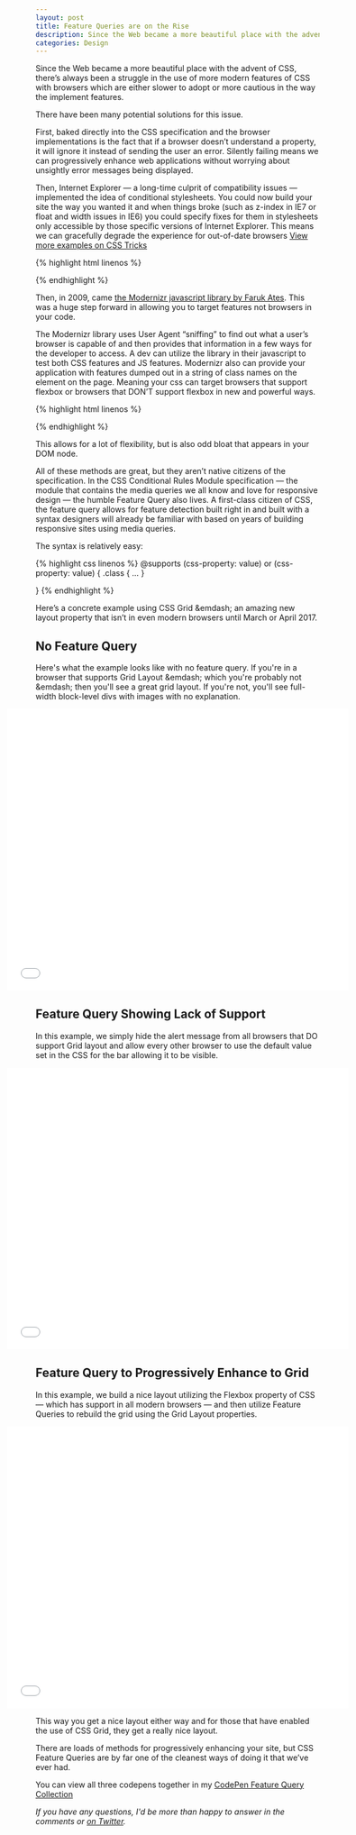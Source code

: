 ```yaml
---
layout: post
title: Feature Queries are on the Rise
description: Since the Web became a more beautiful place with the advent of CSS, there’s always been a struggle in the use of more modern features of CSS with browsers who are either slower to adopt or more cautious in the way the implement features. There have been many potential solutions for this issue.
categories: Design
---
```


<style>
    .highlight {
        width: 120%;
        margin-left: -10%;
        margin-bottom: 15px;
    }
</style>

Since the Web became a more beautiful place with the advent of CSS, there’s always been a struggle in the use of more modern features of CSS with browsers which are either slower to adopt or more cautious in the way the implement features.

There have been many potential solutions for this issue.

First, baked directly into the CSS specification and the browser implementations is the fact that if a browser doesn’t understand a property, it will ignore it instead of sending the user an error. Silently failing means we can progressively enhance web applications without worrying about unsightly error messages being displayed.

Then, Internet Explorer — a long-time culprit of compatibility issues — implemented the idea of conditional stylesheets. You could now build your site the way you wanted it and when things broke (such as z-index in IE7 or float and width issues in IE6) you could specify fixes for them in stylesheets only accessible by those specific versions of Internet Explorer. This means we can gracefully degrade the experience for out-of-date browsers [View more examples on CSS Tricks](https://css-tricks.com/how-to-create-an-ie-only-stylesheet/)

{% highlight html linenos %}
<!-- Main CSS -->
<link rel="stylesheet" type="text/css" href="style.css" />

<!-- Just IE 7 overrides for style.css -->
<!--[if IE 7]>
	<link rel="stylesheet" type="text/css" href="ie7.css">
<![endif]-->

<!-- Less than IE 7 overrides for ie7.css and style.css -->
<!--[if lt IE 7]>
	<link rel="stylesheet" type="text/css" href="less-than-ie7.css" />
<![endif]-->

{% endhighlight %}

Then, in 2009, came [the Modernizr javascript library by Faruk Ates](https://modernizr.com/). This was a huge step forward in allowing you to target features not browsers in your code.

The Modernizr library uses User Agent “sniffing” to find out what a user’s browser is capable of and then provides that information in a few ways for the developer to access. A dev can utilize the library in their javascript to test both CSS features and JS features. Modernizr also can provide your application with features dumped out in a string of class names on the <html> element on the page. Meaning your css can target browsers that support flexbox or browsers that DON’T support flexbox in new and powerful ways.

{% highlight html linenos %}

<html class="js no-flexbox canvas canvastext no-webgl no-touch geolocation postmessage no-websqldatabase no-indexeddb hashchange no-history draganddrop no-websockets rgba hsla multiplebgs backgroundsize no-borderimage borderradius boxshadow no-textshadow opacity no-cssanimations no-csscolumns no-cssgradients no-cssreflections csstransforms no-csstransforms3d no-csstransitions fontface generatedcontent video audio localstorage sessionstorage no-webworkers no-applicationcache svg inlinesvg smil svgclippaths">

{% endhighlight %}

This allows for a lot of flexibility, but is also odd bloat that appears in your <html> DOM node.

All of these methods are great, but they aren’t native citizens of the specification. In the CSS Conditional Rules Module specification — the module that contains the media queries we all know and love for responsive design — the humble Feature Query also lives. A first-class citizen of CSS, the feature query allows for feature detection built right in and built with a syntax designers will already be familiar with based on years of building responsive sites using media queries.

The syntax is relatively easy:

{% highlight css linenos %}
@supports (css-property: value) or (css-property: value) {
	.class {
		…
	}

}
{% endhighlight %}


Here’s a concrete example using CSS Grid &emdash; an amazing new layout property that isn’t in even modern browsers until March or April 2017.

## No Feature Query

Here's what the example looks like with no feature query. If you're in a browser that supports Grid Layout &emdash; which you're probably not &emdash; then you'll see a great grid layout. If you're not, you'll see full-width block-level divs with images with no explanation.

<iframe style="width: 120%; margin-left: -10%;" height='500' scrolling='no' title='CSS Grid Example - No Feature Query' src='//codepen.io/brob/embed/ENwbPK/?height=500&theme-id=26704&default-tab=result&embed-version=2' frameborder='no' allowtransparency='true' allowfullscreen='true'>See the Pen <a href='http://codepen.io/brob/pen/ENwbPK/'>CSS Grid Example - No Feature Query</a> by Bryan Robinson (<a href='http://codepen.io/brob'>@brob</a>) on <a href='http://codepen.io'>CodePen</a>.
</iframe>


## Feature Query Showing Lack of Support


In this example, we simply hide the alert message from all browsers that DO support Grid layout and allow every other browser to use the default value set in the CSS for the bar allowing it to be visible.

<iframe style="width: 120%; margin-left: -10%;" height='500' scrolling='no' title='Feature Query - Show alert box' src='//codepen.io/brob/embed/QGqOjo/?height=500&theme-id=26704&default-tab=css,result&embed-version=2' frameborder='no' allowtransparency='true' allowfullscreen='true'>See the Pen <a href='http://codepen.io/brob/pen/QGqOjo/'>Feature Query - Show alert box</a> by Bryan Robinson (<a href='http://codepen.io/brob'>@brob</a>) on <a href='http://codepen.io'>CodePen</a>.
</iframe>


## Feature Query to Progressively Enhance to Grid


In this example, we build a nice layout utilizing the Flexbox property of CSS — which has support in all modern browsers — and then utilize Feature Queries to rebuild the grid using the Grid Layout properties.

<iframe style="width: 120%; margin-left: -10%;" height='500' scrolling='no' title='Feature Query to use Flexbox instead' src='//codepen.io/brob/embed/oYGobW/?height=500&theme-id=26704&default-tab=css,result&embed-version=2' frameborder='no' allowtransparency='true' allowfullscreen='true'>See the Pen <a href='http://codepen.io/brob/pen/oYGobW/'>Feature Query to use Flexbox instead</a> by Bryan Robinson (<a href='http://codepen.io/brob'>@brob</a>) on <a href='http://codepen.io'>CodePen</a>.
</iframe>

This way you get a nice layout either way and for those that have enabled the use of CSS Grid, they get a really nice layout.

There are loads of methods for progressively enhancing your site, but CSS Feature Queries are by far one of the cleanest ways of doing it that we’ve ever had.

You can view all three codepens together in my [CodePen Feature Query Collection](http://codepen.io/collection/DdpPGk/)

*If you have any questions, I'd be more than happy to answer in the comments or [on Twitter](http://twitter.com/brob/).*
